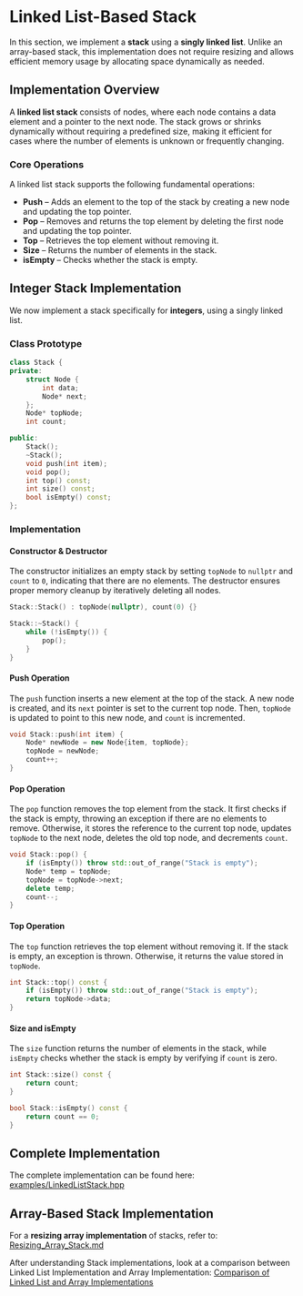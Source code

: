 # Linked List-Based Stack

In this section, we implement a **stack** using a **singly linked list**. Unlike an array-based stack, this implementation does not require resizing and allows efficient memory usage by allocating space dynamically as needed.

## Implementation Overview

A **linked list stack** consists of nodes, where each node contains a data element and a pointer to the next node. The stack grows or shrinks dynamically without requiring a predefined size, making it efficient for cases where the number of elements is unknown or frequently changing.

### Core Operations

A linked list stack supports the following fundamental operations:

- **Push** – Adds an element to the top of the stack by creating a new node and updating the top pointer.
- **Pop** – Removes and returns the top element by deleting the first node and updating the top pointer.
- **Top** – Retrieves the top element without removing it.
- **Size** – Returns the number of elements in the stack.
- **isEmpty** – Checks whether the stack is empty.

## Integer Stack Implementation

We now implement a stack specifically for **integers**, using a singly linked list.

### Class Prototype

```cpp
class Stack {
private:
    struct Node {
        int data;
        Node* next;
    };
    Node* topNode;  
    int count;  

public:
    Stack();
    ~Stack();
    void push(int item);
    void pop();
    int top() const;
    int size() const;
    bool isEmpty() const;
};
```

### Implementation

#### **Constructor & Destructor**

The constructor initializes an empty stack by setting `topNode` to `nullptr` and `count` to `0`, indicating that there are no elements. The destructor ensures proper memory cleanup by iteratively deleting all nodes.

```cpp
Stack::Stack() : topNode(nullptr), count(0) {}

Stack::~Stack() {
    while (!isEmpty()) {
        pop();
    }
}
```

#### **Push Operation**

The `push` function inserts a new element at the top of the stack. A new node is created, and its `next` pointer is set to the current top node. Then, `topNode` is updated to point to this new node, and `count` is incremented.

```cpp
void Stack::push(int item) {
    Node* newNode = new Node{item, topNode};
    topNode = newNode;
    count++;
}
```

#### **Pop Operation**

The `pop` function removes the top element from the stack. It first checks if the stack is empty, throwing an exception if there are no elements to remove. Otherwise, it stores the reference to the current top node, updates `topNode` to the next node, deletes the old top node, and decrements `count`.

```cpp
void Stack::pop() {
    if (isEmpty()) throw std::out_of_range("Stack is empty");
    Node* temp = topNode;
    topNode = topNode->next;
    delete temp;
    count--;
}
```

#### **Top Operation**

The `top` function retrieves the top element without removing it. If the stack is empty, an exception is thrown. Otherwise, it returns the value stored in `topNode`.

```cpp
int Stack::top() const {
    if (isEmpty()) throw std::out_of_range("Stack is empty");
    return topNode->data;
}
```

#### **Size and isEmpty**

The `size` function returns the number of elements in the stack, while `isEmpty` checks whether the stack is empty by verifying if `count` is zero.

```cpp
int Stack::size() const {
    return count;
}

bool Stack::isEmpty() const {
    return count == 0;
}
```

## Complete Implementation

The complete implementation can be found here:\
[examples/LinkedListStack.hpp](examples/LinkedListStack.hpp)


## Array-Based Stack Implementation

For a **resizing array implementation** of stacks, refer to: [Resizing\_Array\_Stack.md](Resizing_Array_Stack.md)

After understanding Stack implementations, look at a comparison between Linked List Implementation and Array Implementation: [Comparison of Linked List and Array Implementations](Linked_List_vs_Array_Stack_Queue.md)
